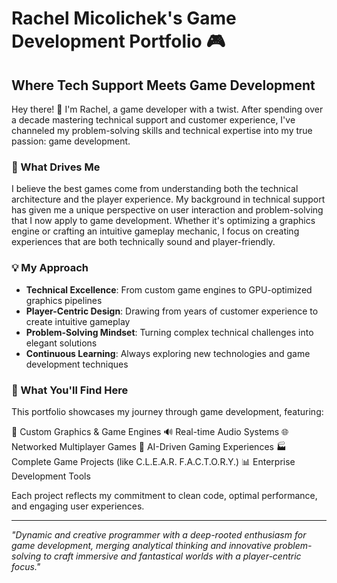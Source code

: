 # Rachel Micolichek's Game Development Portfolio 🎮

## Where Tech Support Meets Game Development 

Hey there! 👋 I'm Rachel, a game developer with a twist. After spending over a decade mastering technical support and customer experience, I've channeled my problem-solving skills and technical expertise into my true passion: game development.

### 🎯 What Drives Me
I believe the best games come from understanding both the technical architecture and the player experience. My background in technical support has given me a unique perspective on user interaction and problem-solving that I now apply to game development. Whether it's optimizing a graphics engine or crafting an intuitive gameplay mechanic, I focus on creating experiences that are both technically sound and player-friendly.

### 💡 My Approach
- **Technical Excellence**: From custom game engines to GPU-optimized graphics pipelines
- **Player-Centric Design**: Drawing from years of customer experience to create intuitive gameplay
- **Problem-Solving Mindset**: Turning complex technical challenges into elegant solutions
- **Continuous Learning**: Always exploring new technologies and game development techniques

### 💫 What You'll Find Here
This portfolio showcases my journey through game development, featuring:

🎨 Custom Graphics & Game Engines
🔊 Real-time Audio Systems
🌐 Networked Multiplayer Games
🤖 AI-Driven Gaming Experiences
🏭 Complete Game Projects (like C.L.E.A.R. F.A.C.T.O.R.Y.)
📊 Enterprise Development Tools

Each project reflects my commitment to clean code, optimal performance, and engaging user experiences.

---

*"Dynamic and creative programmer with a deep-rooted enthusiasm for game development, merging analytical thinking and innovative problem-solving to craft immersive and fantastical worlds with a player-centric focus."*
